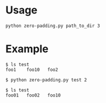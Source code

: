 # Usage

```
python zero-padding.py path_to_dir 3
```

# Example

```
$ ls test
foo1    foo10   foo2

$ python zero-padding.py test 2

$ ls test
foo01   foo02   foo10
```
